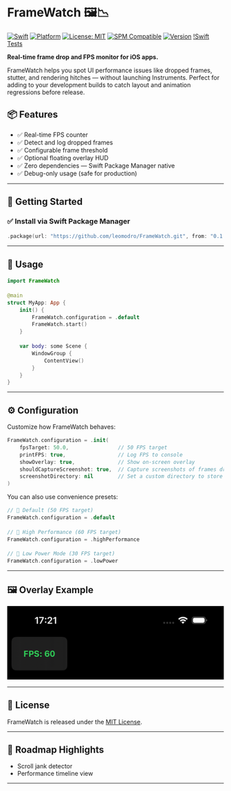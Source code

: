 # FrameWatch 🖼️📉

[![Swift](https://img.shields.io/badge/Swift-5.9-orange.svg)](https://swift.org)
[![Platform](https://img.shields.io/badge/platform-iOS-lightgrey.svg)](https://developer.apple.com/ios/)
[![License: MIT](https://img.shields.io/badge/license-MIT-blue.svg)](LICENSE)
[![SPM Compatible](https://img.shields.io/badge/SPM-Compatible-brightgreen.svg)](https://swiftpackageindex.com)
[![Version](https://img.shields.io/badge/version-0.1.0-blue)](https://github.com/leomodro/FrameWatch/releases)
[!Swift Tests](https://github.com/leomodro/FrameWatch/actions/workflows/tests.yml/badge.svg)

**Real-time frame drop and FPS monitor for iOS apps.**

FrameWatch helps you spot UI performance issues like dropped frames, stutter, and rendering hitches — without launching Instruments. Perfect for adding to your development builds to catch layout and animation regressions before release.

## 📦 Features

* ✅ Real-time FPS counter
* ✅ Detect and log dropped frames
* ✅ Configurable frame threshold
* ✅ Optional floating overlay HUD
* ✅ Zero dependencies — Swift Package Manager native
* ✅ Debug-only usage (safe for production)

---

## 🚀 Getting Started

### ✅ Install via Swift Package Manager

```swift
.package(url: "https://github.com/leomodro/FrameWatch.git", from: "0.1.0")
```

---

## 🧪 Usage

```swift
import FrameWatch

@main
struct MyApp: App {
    init() {
        FrameWatch.configuration = .default
        FrameWatch.start()
    }

    var body: some Scene {
        WindowGroup {
            ContentView()
        }
    }
}
```

---

## ⚙️ Configuration

Customize how FrameWatch behaves:

```swift
FrameWatch.configuration = .init(
    fpsTarget: 50.0,                // 50 FPS target
    printFPS: true,                 // Log FPS to console
    showOverlay: true,              // Show on-screen overlay
    shouldCaptureScreenshot: true,  // Capture screenshots of frames dropped
    screenshotDirectory: nil        // Set a custom directory to store screenshots
)
```

You can also use convenience presets:

```swift
// 🎯 Default (50 FPS target)
FrameWatch.configuration = .default

// 🚀 High Performance (60 FPS target)
FrameWatch.configuration = .highPerformance

// 🔋 Low Power Mode (30 FPS target)
FrameWatch.configuration = .lowPower
```

---

## 🖼️ Overlay Example

![FPS overlay example](/Overlay.png?raw=true "FPS overlay example")

---

## 📜 License

FrameWatch is released under the [MIT License](LICENSE).

---

## 🧠 Roadmap Highlights

* Scroll jank detector
* Performance timeline view

---
